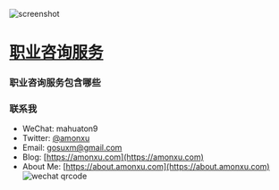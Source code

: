![screenshot](https://help.amonxu.com/images/screenshot.png)

# [职业咨询服务](https://help.amonxu.com/)

### 职业咨询服务包含哪些

### 联系我

- WeChat: mahuaton9
- Twitter: [@amonxu](x.com/amonxu)
- Email: [gosuxm@gmail.com](mailto:gosuxm@gmail.com)
- Blog: [https://amonxu.com](https://amonxu.com)
- About Me: [https://about.amonxu.com](https://about.amonxu.com)
  ![wechat qrcode](https://about.amonxu.com/_next/image?url=%2Fimages%2Fme_qrcode.jpg&w=640&q=75)
